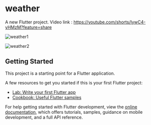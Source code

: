 # weather

A new Flutter project.
Video link : https://youtube.com/shorts/IywC4-yHMzM?feature=share


![weather1](https://github.com/pratikpatrimath/Weatherapp/assets/75774769/80bc3b3b-4b83-442e-ae45-7e3533f5e0a3)


![weather2](https://github.com/pratikpatrimath/Weatherapp/assets/75774769/fc0ec2d3-3f34-4b69-bf61-fd6a298e5874)

## Getting Started

This project is a starting point for a Flutter application.

A few resources to get you started if this is your first Flutter project:

- [Lab: Write your first Flutter app](https://docs.flutter.dev/get-started/codelab)
- [Cookbook: Useful Flutter samples](https://docs.flutter.dev/cookbook)

For help getting started with Flutter development, view the
[online documentation](https://docs.flutter.dev/), which offers tutorials,
samples, guidance on mobile development, and a full API reference.
